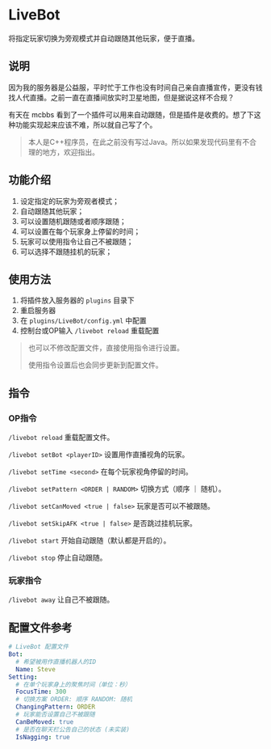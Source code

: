 # LiveBot
 将指定玩家切换为旁观模式并自动跟随其他玩家，便于直播。

## 说明

因为我的服务器是公益服，平时忙于工作也没有时间自己亲自直播宣传，更没有钱找人代直播。之前一直在直播间放实时卫星地图，但是据说这样不合规？

有天在 mcbbs 看到了一个插件可以用来自动跟随，但是插件是收费的。想了下这种功能实现起来应该不难，所以就自己写了个。

> 本人是C++程序员，在此之前没有写过Java。所以如果发现代码里有不合理的地方，欢迎指出。

## 功能介绍

1. 设定指定的玩家为旁观者模式；
2. 自动跟随其他玩家；
3. 可以设置随机跟随或者顺序跟随；
4. 可以设置在每个玩家身上停留的时间；
5. 玩家可以使用指令让自己不被跟随；
6. 可以选择不跟随挂机的玩家；

## 使用方法

1. 将插件放入服务器的 `plugins` 目录下
2. 重启服务器
3. 在 `plugins/LiveBot/config.yml` 中配置
4. 控制台或OP输入 `/livebot reload` 重载配置

> 也可以不修改配置文件，直接使用指令进行设置。
> 
> 使用指令设置后也会同步更新到配置文件。

## 指令

### OP指令

`/livebot reload` 重载配置文件。
    
`/livebot setBot <playerID>` 设置用作直播视角的玩家。
    
`/livebot setTime <second>` 在每个玩家视角停留的时间。
    
`/livebot setPattern <ORDER | RANDOM>` 切换方式（顺序 ｜ 随机）。

`/livebot setCanMoved <true | false>` 玩家是否可以不被跟随。

`/livebot setSkipAFK <true | false>` 是否跳过挂机玩家。

`/livebot start` 开始自动跟随（默认都是开启的）。
    
`/livebot stop` 停止自动跟随。

### 玩家指令

`/livebot away` 让自己不被跟随。


## 配置文件参考

```yaml
# LiveBot 配置文件
Bot:
  # 希望被用作直播机器人的ID
  Name: Steve
Setting:
  # 在单个玩家身上的聚焦时间（单位：秒）
  FocusTime: 300
  # 切换方案 ORDER: 顺序 RANDOM: 随机
  ChangingPattern: ORDER
  # 玩家能否设置自己不被跟随
  CanBeMoved: true
  # 是否在聊天栏公告自己的状态 (未实装)
  IsNagging: true
```
